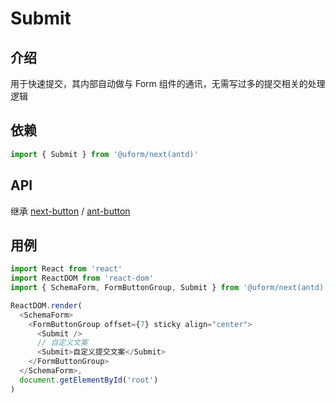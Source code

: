 # Submit

## 介绍

用于快速提交，其内部自动做与 Form 组件的通讯，无需写过多的提交相关的处理逻辑

## 依赖

```javascript
import { Submit } from '@uform/next(antd)'
```

## API

继承 [next-button](http://gitlab.alibaba-inc.com/next/button) /
[ant-button](https://ant.design/components/button-cn/)

## 用例

```javascript
import React from 'react'
import ReactDOM from 'react-dom'
import { SchemaForm, FormButtonGroup, Submit } from '@uform/next(antd)'

ReactDOM.render(
  <SchemaForm>
    <FormButtonGroup offset={7} sticky align="center">
      <Submit />
      // 自定义文案
      <Submit>自定义提交文案</Submit>
    </FormButtonGroup>
  </SchemaForm>,
  document.getElementById('root')
)
```
